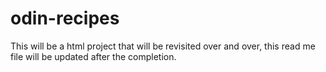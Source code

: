 # odin-recipes
This will be a html project that will be revisited over and over, this read me file will be updated after the completion.